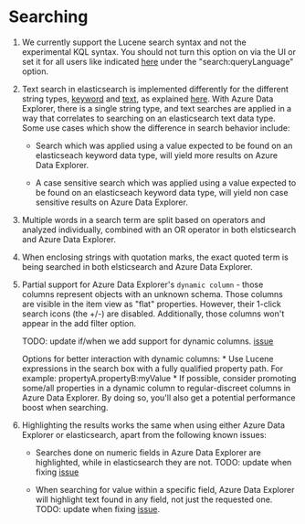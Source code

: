 # Searching

1. We currently support the Lucene search syntax and not the experimental KQL syntax. 
You should not turn this option on via the UI or set it for all users like indicated [here](https://www.elastic.co/guide/en/kibana/current/advanced-options.html) under the "search:queryLanguage" option.

2. Text search in elasticsearch is implemented differently for the different string types, [keyword](https://www.elastic.co/guide/en/elasticsearch/reference/current/keyword.html) and [text](https://www.elastic.co/guide/en/elasticsearch/reference/current/text.html), as explained [here](https://www.elastic.co/blog/strings-are-dead-long-live-strings). With Azure Data Explorer, there is a single string type, and text searches are applied in a way that correlates to searching on an elasticsearch text data type. Some use cases which show the difference in search behavior include:

    * Search which was applied using a value expected to be found on an elasticseach keyword data type, will yield more results on Azure Data Explorer.

    * A case sensitive search which was applied using a value expected to be found on an elasticseach keyword data type, will yield non case sensitive results on Azure Data Explorer.

3. Multiple words in a search term are split based on operators and analyzed individually, combined with an OR operator in both elsticsearch and Azure Data Explorer.

4. When enclosing strings with quotation marks, the exact quoted term is being searched in both elsticsearch and Azure Data Explorer.

5. Partial support for Azure Data Explorer's `dynamic column` - those columns represent objects with an unknown schema. Those columns are visible in the item view as "flat" properties. However, their 1-click search icons (the +/-) are disabled. Additionally, those columns won't appear in the add filter option.

    TODO: update if/when we add support for dynamic columns. [issue](https://dev.azure.com/csedevil/K2-bridge-internal/_workitems/edit/1253)

    Options for better interaction with dynamic columns:
        * Use Lucene expressions in the search box with a fully qualified property path. For example: propertyA.propertyB:myValue
        * If possible, consider promoting some/all properties in a dynamic column to regular-discreet columns in Azure Data Explorer. By doing so, you'll also get a potential performance boost when searching.

6. Highlighting the results works the same when using either Azure Data Explorer or elasticsearch, apart from the following known issues:

    * Searches done on numeric fields in Azure Data Explorer are highlighted, while in elasticsearch they are not.
    TODO: update when fixing [issue](https://dev.azure.com/csedevil/K2-bridge-internal/_workitems/edit/1695)

    * When searching for value within a specific field, Azure Data Explorer will highlight text found in any field, not just the requested one.
    TODO: update when fixing [issue](https://dev.azure.com/csedevil/K2-bridge-internal/_workitems/edit/1681).
